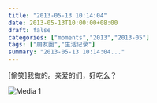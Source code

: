 ```yaml
---
title: "2013-05-13 10:14:04"
date: 2013-05-13T10:00:00+08:00
draft: false
categories: ["moments","2013","2013-05"]
tags: ["朋友圈","生活记录"]
summary: "2013-05-13 10:14:04..."
---
```


[偷笑]我做的。亲爱的们，好吃么？

![Media 1](/Moments/photos/2013-05-13/201305131014040.jpg)
